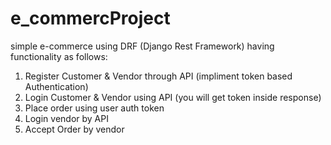 # e_commercProject
simple e-commerce using DRF (Django Rest Framework) having functionality as follows:

1) Register Customer & Vendor through API (impliment token based Authentication) 
2) Login Customer & Vendor using API  (you will get token inside response)
3) Place order using user auth token 
4) Login vendor by API
5) Accept Order by vendor 
